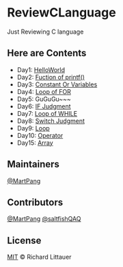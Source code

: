 # ReviewCLanguage

Just Reviewing C language

## Here are Contents

- Day1: [HelloWorld](Day1/HelloWorld.c)
- Day2: [Fuction of printf()](Day2/R_printf.c)
- Day3: [Constant Or Variables](Day3/R_ConstantOrVariables.c)
- Day4: [Loop of FOR](Day4/R_For.c)
- Day5: GuGuGu~~~
- Day6: [IF Judgment](Day6/R_IF.c)
- Day7: [Loop of WHILE](Day7/R_WHILE.c)
- Day8: [Switch Judgment](Day8/R_SWITCH.c)
- Day9: [Loop](Day9/R_Loop.c)
- Day10: [Operator](Day10/R_Operator.c)
- Day15: [Array](Day15/R_array.c)
## Maintainers

[@MartPang](https://github.com/MartPang)

## Contributors

[@MartPang](https://github.com/MartPang)
[@saltfishQAQ](https://github.com/saltfishQAQ)

## License

[MIT]( LICENSE) © Richard Littauer